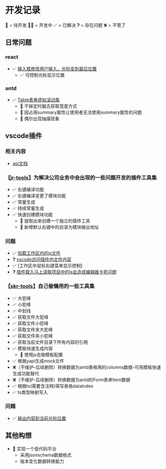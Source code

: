 <!--
 * @Author: kangrun.shao kangrun.shao@ly.com
 * @Date: 2023-01-18
 * @LastEditors: kangrun.shao kangrun.shao@ly.com
 * @LastEditTime: 2023-01-19
 * @Description: 
-->
# 开发记录
🛌 = 待开发
🧑‍💻 = 开发中
✅ = 已解决
❓︎ = 存在问题
❌ = 不管了
## 日常问题
### react

- ✅ [输入框修改用户输入，光标变到最后位置](https://github.com/shaokr/development-record/issues/4)
	- ✅ 可控制光标显示位置
### antd
- ✅ [Table表单虚拟滚动条](https://github.com/shaokr/development-record/issues/5)
	- 🛌 干掉定时器去获取宽度方式
	- 🛌 因占用summary属性让使用者无法使用summary属性的问题
	- 🛌 偶尔出现抽搐现象

## vscode插件
### 相关内容
- [api文档](https://vscode-api-cn.js.org/)
### 【[jr-tools](https://marketplace.visualstudio.com/items?itemName=jr-tools.jr-tools)】为解决公司业务中会出现的一些问题开发的插件工具集

- ✅ 右键编译功能
- ✅ 右键编译变更了模块功能
- ✅ 常量生成
- ✅ 持续常量生成
- ✅ 快速创建模块功能
	- 🛌 提取出来创建一个独立的插件工具
	- 🛌 新增默认右键中的目录为模块输出地址

### 问题
- ✅ [加载工作区内的js文件](https://github.com/shaokr/development-record/issues/1) 
- ❓︎ [vscode访问插件内文件内容](https://github.com/shaokr/development-record/issues/2)
- ✅ [工作区中鼠标右键菜单显示控制]
- ❓︎ [插件载入马上读取项目中的js会造成编辑器卡死问题](https://github.com/shaokr/development-record/issues/6)

### 【[skr-tools](https://marketplace.visualstudio.com/items?itemName=shaokr.skr-tools)】自己偷懒用的一些工具集

- ✅ 大驼峰
- ✅ 小驼峰
- ✅ 中划线
- ✅ 获取文件大驼峰
- ✅ 获取文件小驼峰
- ✅ 获取文件夹大驼峰
- ✅ 获取文件夹小驼峰
- ✅ 获取当前文件目录下所有内容的引用
- ✅ 模板快速生成内容
	- 🛌 使用js去做模板配置
- ✅ 根据yapi生成mock文件
- ❌（不维护-后续删除）转换数据为antd表格用的columns数据-可用模板快速生成功能替代
- ❌（不维护-后续删除）转换数据为antd的Form表单Item数据
- ✅ 根据ts(需要含注释)填写表格dataIndex
- ✅ ts类型映射写入

### 问题
- ✅ [输出内容到当前光标位置](https://github.com/shaokr/development-record/issues/3)


## 其他构想

- 🛌 实现一个低代码平台
	- 采用jsonschema数据格式
	- 版本变化数据转换能力
	
	
